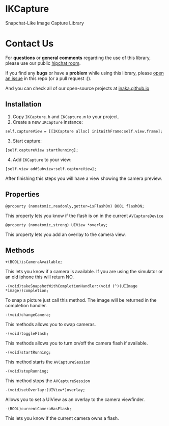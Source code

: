 IKCapture
=========

Snapchat-Like Image Capture Library

Contact Us
=========
For **questions** or **general comments** regarding the use of this library, please use our public
[hipchat room](https://www.hipchat.com/gpBpW3SsT).

If you find any **bugs** or have a **problem** while using this library, please [open an issue](https://github.com/inaka/IKCapture/issues/new) in this repo (or a pull request :)).

And you can check all of our open-source projects at [inaka.github.io](http://inaka.github.io)

Installation
------------
1. Copy `IKCapture.h` and `IKCapture.m` to your project.
2. Create a new `IKCapture` instance:
~~~
self.captureView = [[IKCapture alloc] initWithFrame:self.view.frame];
~~~

3. Start capture:
~~~
[self.captureView startRunning];
~~~

4. Add `IKCapture` to your view:
~~~
[self.view addSubview:self.captureView];
~~~ 

After finishing this steps you will have a view showing the camera preview. 

Properties
----------
~~~
@property (nonatomic,readonly,getter=isFlashOn) BOOL flashON;
~~~

This property lets you know if the flash is on in the current `AVCaptureDevice`

~~~
@property (nonatomic,strong) UIView *overlay;
~~~

This property lets you add an overlay to the camera view.

Methods
-------
~~~
+(BOOL)isCameraAvailable;
~~~
This lets you know if a camera is available. If you are using the simulator or an old iphone this will return NO.

~~~
-(void)takeSnapshotWithCompletionHandler:(void (^)(UIImage 
*image))completion;
~~~
To snap a picture just call this method. The image will be returned in the completion handler.
~~~
-(void)changeCamera;
~~~
This methods allows you to swap cameras.
~~~
-(void)toggleFlash;
~~~
This methods allows you to turn on/off the camera flash if available.
~~~
-(void)startRunning;
~~~
This method starts the `AVCaptureSession`
~~~
-(void)stopRunning;
~~~
This method stops the `AVCaptureSession`
~~~
-(void)setOverlay:(UIView*)overlay;
~~~
Allows you to set a UIView as an overlay to the camera viewfinder. 
~~~
-(BOOL)currentCameraHasFlash;
~~~
This lets you know if the current camera owns a flash.


